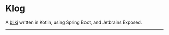 # Klog

A [bliki](https://martinfowler.com/bliki/WhatIsaBliki.html) written in Kotlin, using Spring Boot, and Jetbrains Exposed.

----


